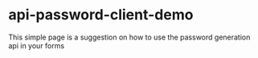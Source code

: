 # api-password-client-demo


This simple page is a suggestion on how to use the password generation api in your forms
